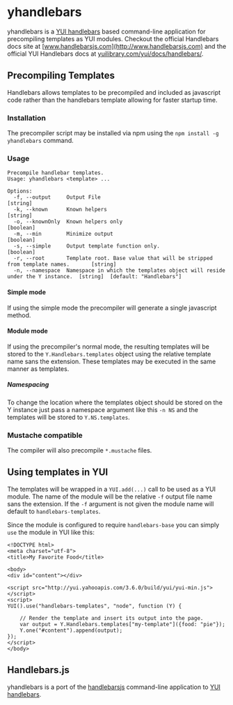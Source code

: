 # yhandlebars

yhandlebars is a [YUI handlebars](http://yuilibrary.com/yui/docs/handlebars/) based command-line application for precompiling templates as YUI modules.
Checkout the official Handlebars docs site at [www.handlebarsjs.com](http://www.handlebarsjs.com) 
and the official YUI Handlebars docs at [yuilibrary.com/yui/docs/handlebars/](http://yuilibrary.com/yui/docs/handlebars/).

## Precompiling Templates

Handlebars allows templates to be precompiled and included as javascript
code rather than the handlebars template allowing for faster startup time.

### Installation
The precompiler script may be installed via npm using the `npm install -g yhandlebars` command.

### Usage

```terminal
Precompile handlebar templates.
Usage: yhandlebars <template> ...

Options:
  -f, --output     Output File                                                                [string]
  -k, --known      Known helpers                                                              [string]
  -o, --knownOnly  Known helpers only                                                         [boolean]
  -m, --min        Minimize output                                                            [boolean]
  -s, --simple     Output template function only.                                             [boolean]
  -r, --root       Template root. Base value that will be stripped from template names.       [string]
  -n, --namespace  Namespace in which the templates object will reside under the Y instance.  [string]  [default: "Handlebars"]
```

#### Simple mode
If using the simple mode the precompiler will generate a single javascript method.

#### Module mode
If using the precompiler's normal mode, the resulting templates will be stored
to the `Y.Handlebars.templates` object using the relative template name sans the
extension. These templates may be executed in the same manner as templates.

##### Namespacing
To change the location where the templates object should be stored on the Y instance 
just pass a namespace argument like this `-n NS` and the templates will be stored to 
`Y.NS.templates`.

### Mustache compatible
The compiler will also precompile `*.mustache` files.

## Using templates in YUI

The templates will be wrapped in a `YUI.add(...)` call to be used as a YUI module. 
The name of the module will be the relative `-f` output file name sans the extension. 
If the `-f` argument is not given the module name will default to `handlebars-templates`.

Since the module is configured to require `handlebars-base` you can simply `use` the 
module in YUI like this:

```
<!DOCTYPE html>
<meta charset="utf-8">
<title>My Favorite Food</title>

<body>
<div id="content"></div>

<script src="http://yui.yahooapis.com/3.6.0/build/yui/yui-min.js"></script>
<script>
YUI().use("handlebars-templates", "node", function (Y) {
    
    // Render the template and insert its output into the page.
    var output = Y.Handlebars.templates["my-template"]({food: "pie"});
    Y.one("#content").append(output);
});
</script>
</body>
```

## Handlebars.js

yhandlebars is a port of the [handlebarsjs](http://www.handlebarsjs.com) command-line application to [YUI handlebars](http://yuilibrary.com/yui/docs/handlebars/).